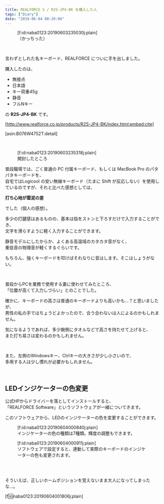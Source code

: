 ```yaml
---
title: REALFORCE S / R2S-JP4-BK を購入した人
tags: ["Diary"]
date: "2019-06-04 00:20:06"
---
```


<figure class="figure-image figure-image-fotolife" title="（かっちった）">[f:id:naba0123:20190603235030j:plain]<figcaption>（かっちった）</figcaption></figure>

<!-- more -->

<br>

言わずとしれた名キーボード、REALFORCE についに手を出しました。

購入したのは、

* 無接点
* 日本語
* キー荷重45g
* 静音
* フルNキー

の **R2S-JP4-BK** です。

[http://www.realforce.co.jp/products/R2S-JP4-BK/index.html:embed:cite]

[asin:B076W4752T:detail]

<br>

<figure class="figure-image figure-image-fotolife" title="開封したところ">[f:id:naba0123:20190603235318j:plain]<figcaption>開封したところ</figcaption></figure>

普段職場では、ごく普通の PC 付属キーボード、もしくは MacBook Pro のパタパタキーボードを、  
自宅ではLogicool の安い無線キーボード（たまに Shift が反応しない）を使用しているのですが、それと比べた感想としては、  

**打ち心地が雲泥の差**

でした（個人の感想）。  

多少の打鍵感はあるものの、基本は指をストンと下ろすだけで入力することができ、  
文字を滑らすように軽く入力することができます。

静音モデルにしたからか、よくある高温域のカタカタ音がなく、  
重低音の物理音が軽くするぐらいです。

もちろん、強くキーボードを叩けばそれなりに音はします。そこはしょうがない。

<br>

普段からPCを業務で使用する妻に使わせてみたところ、  
「位置が高くて入力しづらい」とのことでした。

確かに、キーボードの高さは普通のキーボードよりも高いかも…？と思いましたが、  
男性の私の手ではちょうどよかったので、合う合わないは人によるのかもしれません。

気になるようであれば、多少腕側にタオルなどで高さを持たせて上げると、  
また打ち易さは変わるのかもしれません。

<br>

また、左側のWindowsキー、Ctrlキーの大きさが少し小さいので、  
多用する人は少し慣れが必要かもしれません。

<br>

## LEDインジケーターの色変更

公式HPからドライバーを落としてインストールすると、  
「REALFORCE Software」というソフトウェアが一緒についてきます。

このソフトウェアから、LEDのインジケーターの色を変更することができます。

<figure class="figure-image figure-image-fotolife" title="インジケーターの色の種類は7種類。輝度の調整もできます。">[f:id:naba0123:20190604000840j:plain]<figcaption>インジケーターの色の種類は7種類。輝度の調整もできます。</figcaption></figure>

<figure class="figure-image figure-image-fotolife" title="ソフトウェアで設定すると、連動して実際のキーボードのインジケーターの色も変更されます。">[f:id:naba0123:20190604000911j:plain]<figcaption>ソフトウェアで設定すると、連動して実際のキーボードのインジケーターの色も変更されます。</figcaption></figure>

<br>

<br>

そういえば、正しいホームポジションを覚えないまま大人になってしまったな…。

[f:id:naba0123:20190604001806j:plain]

<br>
